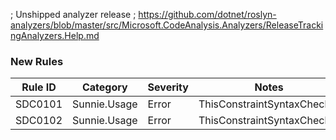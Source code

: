 ﻿; Unshipped analyzer release
; https://github.com/dotnet/roslyn-analyzers/blob/master/src/Microsoft.CodeAnalysis.Analyzers/ReleaseTrackingAnalyzers.Help.md

### New Rules
Rule ID | Category | Severity | Notes
--------|----------|----------|-------
SDC0101 | Sunnie.Usage | Error | ThisConstraintSyntaxChecker
SDC0102 | Sunnie.Usage | Error | ThisConstraintSyntaxChecker